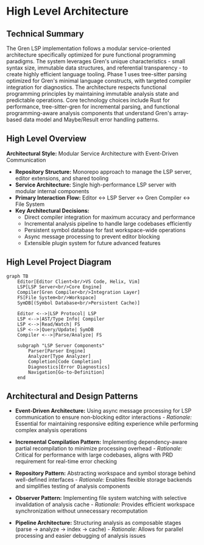 # High Level Architecture

## Technical Summary

The Gren LSP implementation follows a modular service-oriented architecture specifically optimized for pure functional programming paradigms. The system leverages Gren's unique characteristics - small syntax size, immutable data structures, and referential transparency - to create highly efficient language tooling. Phase 1 uses tree-sitter parsing optimized for Gren's minimal language constructs, with targeted compiler integration for diagnostics. The architecture respects functional programming principles by maintaining immutable analysis state and predictable operations. Core technology choices include Rust for performance, tree-sitter-gren for incremental parsing, and functional programming-aware analysis components that understand Gren's array-based data model and Maybe/Result error handling patterns.

## High Level Overview

**Architectural Style:** Modular Service Architecture with Event-Driven Communication
- **Repository Structure:** Monorepo approach to manage the LSP server, editor extensions, and shared tooling
- **Service Architecture:** Single high-performance LSP server with modular internal components
- **Primary Interaction Flow:** Editor ↔ LSP Server ↔ Gren Compiler ↔ File System
- **Key Architectural Decisions:**
  - Direct compiler integration for maximum accuracy and performance
  - Incremental analysis pipeline to handle large codebases efficiently  
  - Persistent symbol database for fast workspace-wide operations
  - Async message processing to prevent editor blocking
  - Extensible plugin system for future advanced features

## High Level Project Diagram

```mermaid
graph TB
    Editor[Editor Client<br/>VS Code, Helix, Vim] 
    LSP[LSP Server<br/>Core Engine]
    Compiler[Gren Compiler<br/>Integration Layer]
    FS[File System<br/>Workspace]
    SymDB[(Symbol Database<br/>Persistent Cache)]
    
    Editor <-->|LSP Protocol| LSP
    LSP <-->|AST/Type Info| Compiler
    LSP <-->|Read/Watch| FS
    LSP <-->|Query/Update| SymDB
    Compiler <-->|Parse/Analyze| FS
    
    subgraph "LSP Server Components"
        Parser[Parser Engine]
        Analyzer[Type Analyzer] 
        Completion[Code Completion]
        Diagnostics[Error Diagnostics]
        Navigation[Go-to-Definition]
    end
```

## Architectural and Design Patterns

- **Event-Driven Architecture:** Using async message processing for LSP communication to ensure non-blocking editor interactions - *Rationale:* Essential for maintaining responsive editing experience while performing complex analysis operations

- **Incremental Compilation Pattern:** Implementing dependency-aware partial recompilation to minimize processing overhead - *Rationale:* Critical for performance with large codebases, aligns with PRD requirement for real-time error checking

- **Repository Pattern:** Abstracting workspace and symbol storage behind well-defined interfaces - *Rationale:* Enables flexible storage backends and simplifies testing of analysis components

- **Observer Pattern:** Implementing file system watching with selective invalidation of analysis cache - *Rationale:* Provides efficient workspace synchronization without unnecessary recomputation

- **Pipeline Architecture:** Structuring analysis as composable stages (parse → analyze → index → cache) - *Rationale:* Allows for parallel processing and easier debugging of analysis issues
